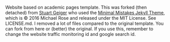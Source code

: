 Website based on academic pages template. This was forked (then detached) from [Stuart Geiger](https://github.com/staeiou) who used the [Minimal Mistakes Jekyll Theme](https://mmistakes.github.io/minimal-mistakes/), which is © 2016 Michael Rose and released under the MIT License. See LICENSE.md. I removed a lot of files compared to the original template. You can fork from here or (better) the original. If you use this, remember to change the website traffic monitoring id and google search id.
